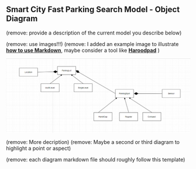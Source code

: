 ## Smart City Fast Parking Search Model - Object Diagram

(remove: provide a description of the current model you describe below)


(remove: use images!!!)
(remove: I added an example image to illustrate [**how to use Markdown**](https://guides.github.com/features/mastering-markdown/), maybe consider a tool like [**Haroodpad**](http://pad.haroopress.com/user.html) )

![Example Object Diagram](../images/object_diagram.png)

(remove: More decription)
(remove: Maybe a second or third diagram to highlight a point or aspect)

(remove: each diagram markdown file should roughly follow this template)